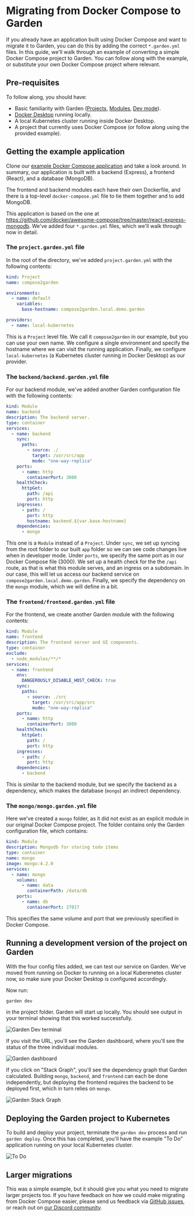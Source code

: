 # Migrating from Docker Compose to Garden

If you already have an application built using Docker Compose and want to migrate it to Garden, you can do this by adding the correct `*.garden.yml` files. In this guide, we'll walk through an example of converting a simple Docker Compose project to Garden. You can follow along with the example, or substitute your own Docker Compose project where relevant.

## Pre-requisites

To follow along, you should have:

* Basic familiarity with Garden ([Projects](../using-garden/projects.md), [Modules](../using-garden/modules.md), [Dev mode](./code-synchronization.md)).
* [Docker Desktop](https://www.docker.com/products/docker-desktop/) running locally.
* A local Kubernetes cluster running inside Docker Desktop.
* A project that currently uses Docker Compose (or follow along using the provided example).

## Getting the example application

Clone our [example Docker Compose application](https://github.com/garden-io/garden-docker-compose) and take a look around. In summary, our application is built with a backend (Express), a frontend (React), and a database (MongoDB).

The frontend and backend modules each have their own Dockerfile, and there is a top-level `docker-compose.yml` file to tie them together and to add MongoDB.

This application is based on the one at https://github.com/docker/awesome-compose/tree/master/react-express-mongodb. We've added four `*.garden.yml` files, which we'll walk through now in detail.

### The `project.garden.yml` file

In the root of the directory, we've added `project.garden.yml` with the following contents:

```yaml
kind: Project
name: compose2garden

environments:
  - name: default
    variables:
      base-hostname: compose2garden.local.demo.garden

providers:
  - name: local-kubernetes
```


This is a `Project` level file. We call it `compose2garden` in our example, but you can use your own name. We configure a single environment and specify the hostname where we can visit the running application. Finally, we configure `local-kubernetes` (a Kubernetes cluster running in Docker Desktop) as our provider.

### The `backend/backend.garden.yml` file

For our backend module, we've added another Garden configuration file with the following contents:

```yaml
kind: Module
name: backend
description: The backend server.
type: container
services:
  - name: backend
    sync:
      paths:
        - source: ./
          target: /usr/src/app
          mode: "one-way-replica"
    ports:
      - name: http
        containerPort: 3000
    healthCheck:
      httpGet:
        path: /api
        port: http
    ingresses:
      - path: /
        port: http
        hostname: backend.${var.base-hostname}
    dependencies:
      - mongo
```

This one is a `Module` instead of a `Project`. Under `sync`, we set up syncing from the root folder to our built `app` folder so we can see code changes live when in developer mode. Under `ports`, we specify the same port as in our Docker Compose file (3000). We set up a health check for the the `/api` route, as that is what this module serves, and an ingress on a subdomain. In our case, this will let us access our backend service on `compose2garden.local.demo.garden`. Finally, we specify the dependency on the `mongo` module, which we will define in a bit.

### The `frontend/frontend.garden.yml` file

For the frontend, we create another Garden module with the following contents:

```yaml
kind: Module
name: frontend
description: The frontend server and UI components.
type: container
exclude:
  - node_modules/**/*
services:
  - name: frontend
    env:
      DANGEROUSLY_DISABLE_HOST_CHECK: true
    sync:
      paths:
        - source: ./src
          target: /usr/src/app/src
          mode: "one-way-replica"
    ports:
      - name: http
        containerPort: 3000
    healthCheck:
      httpGet:
        path: /
        port: http
    ingresses:
      - path: /
        port: http
    dependencies:
      - backend
```

This is similar to the backend module, but we specify the backend as a dependency, which makes the database (`mongo`) an indirect dependency.

### The `mongo/mongo.garden.yml` file

Here we've created a `mongo` folder, as it did not exist as an explicit module in our original Docker Compose project. The folder contains only the Garden configuration file, which contains:

```yaml
kind: Module
description: Mongodb for storing todo items
type: container
name: mongo
image: mongo:4.2.0
services:
  - name: mongo
    volumes:
      - name: data
        containerPath: /data/db
    ports:
      - name: db
        containerPort: 27017
```

This specifies the same volume and port that we previously specified in Docker Compose.

## Running a development version of the project on Garden

With the four config files added, we can test our service on Garden. We've moved from running on Docker to running on a local Kuberenetes cluster now, so make sure your Docker Desktop is configured accordingly.

Now run:

```bash
garden dev
```

in the project folder. Garden will start up locally. You should see output in your terminal showing that this worked successfully.

![Garden Dev terminal](./img/garden-dev.png)

If you visit the URL, you'll see the Garden dashboard, where you'll see the status of the three individual modules.

![Garden dashboard](./img/garden-dashboard.png)

If you click on "Stack Graph", you'll see the dependency graph that Garden calculated. Building `mongo`, `backend`, and `frontend` can each be done independently, but deploying the frontend requires the backend to be deployed first, which in turn relies on `mongo`.

![Garden Stack Graph](./img/stack-graph.png)

## Deploying the Garden project to Kubernetes

To build and deploy your project, terminate the `garden dev` process and run `garden deploy`. Once this has completed, you'll have the example "To Do" application running on your local Kubernetes cluster.

![To Do](./img/todo.png)

## Larger migrations

This was a simple example, but it should give you what you need to migrate larger projects too. If you have feedback on how we could make migrating from Docker Compose easier, please send us feedback via [GitHub issues](https://github.com/garden-io/garden/issues), or reach out on [our Discord community](https://discord.gg/FrmhuUjFs6).

